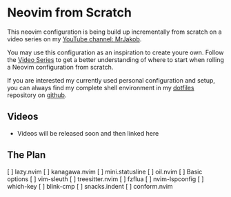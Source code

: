 # Neovim from Scratch

This neovim configuration is being build up incrementally from scratch on a video series on my [YouTube channel: MrJakob](https://youtube.com/c/MrJakob).

You may use this configuration as an inspiration to create youre own. Follow the [Video Series]() to get a better understanding of where to start when rolling a Neovim configuration from scratch.

If you are interested my currently used personal configuration and setup, you can always find my complete shell environment in my [dotfiles](https://github.com/jakobwesthoff/dotfiles) repository on [github](https://github.com/jakobwesthoff).

## Videos

* Videos will be released soon and then linked here


## The Plan

[ ] lazy.nvim
[ ] kanagawa.nvim
[ ] mini.statusline
[ ] oil.nvim
[ ] Basic options 
[ ] vim-sleuth
[ ] treesitter.nvim
[ ] fzflua
[ ] nvim-lspconfig 
[ ] which-key
[ ] blink-cmp
[ ] snacks.indent
[ ] conform.nvim

